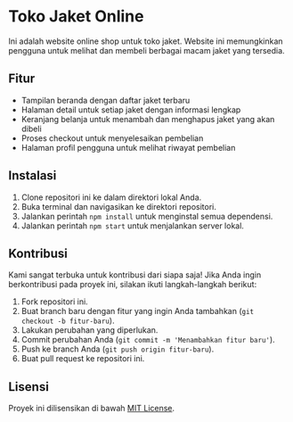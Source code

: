 # Toko Jaket Online

Ini adalah website online shop untuk toko jaket. Website ini memungkinkan pengguna untuk melihat dan membeli berbagai macam jaket yang tersedia.

## Fitur

-   Tampilan beranda dengan daftar jaket terbaru
-   Halaman detail untuk setiap jaket dengan informasi lengkap
-   Keranjang belanja untuk menambah dan menghapus jaket yang akan dibeli
-   Proses checkout untuk menyelesaikan pembelian
-   Halaman profil pengguna untuk melihat riwayat pembelian

## Instalasi

1. Clone repositori ini ke dalam direktori lokal Anda.
2. Buka terminal dan navigasikan ke direktori repositori.
3. Jalankan perintah `npm install` untuk menginstal semua dependensi.
4. Jalankan perintah `npm start` untuk menjalankan server lokal.

## Kontribusi

Kami sangat terbuka untuk kontribusi dari siapa saja! Jika Anda ingin berkontribusi pada proyek ini, silakan ikuti langkah-langkah berikut:

1. Fork repositori ini.
2. Buat branch baru dengan fitur yang ingin Anda tambahkan (`git checkout -b fitur-baru`).
3. Lakukan perubahan yang diperlukan.
4. Commit perubahan Anda (`git commit -m 'Menambahkan fitur baru'`).
5. Push ke branch Anda (`git push origin fitur-baru`).
6. Buat pull request ke repositori ini.

## Lisensi

Proyek ini dilisensikan di bawah [MIT License](LICENSE).
